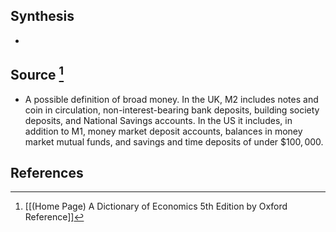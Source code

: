 ## Synthesis
- 
## Source [^1]
- A possible definition of broad money. In the UK, M2 includes notes and coin in circulation, non-interest-bearing bank deposits, building society deposits, and National Savings accounts. In the US it includes, in addition to M1, money market deposit accounts, balances in money market mutual funds, and savings and time deposits of under $\$ 100,000$.
## References

[^1]: [[(Home Page) A Dictionary of Economics 5th Edition by Oxford Reference]]